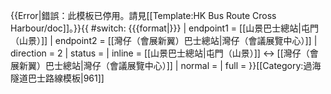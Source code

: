 {{Error|錯誤：此模板已停用。請見[[Template:HK Bus Route Cross Harbour/doc]]。}}{{ #switch: {{{format|}}}
  | endpoint1 = [[山景巴士總站|屯門（山景）]]
  | endpoint2 = [[灣仔（會展新翼）巴士總站|灣仔（會議展覽中心）]]
  | direction = 2
  | status = 
  | inline = [[山景巴士總站|屯門（山景）]] ↔ [[灣仔（會展新翼）巴士總站|灣仔（會議展覽中心）]]
  | normal =
  | full =
}}<noinclude>[[Category:過海隧道巴士路線模板|961]]</noinclude>